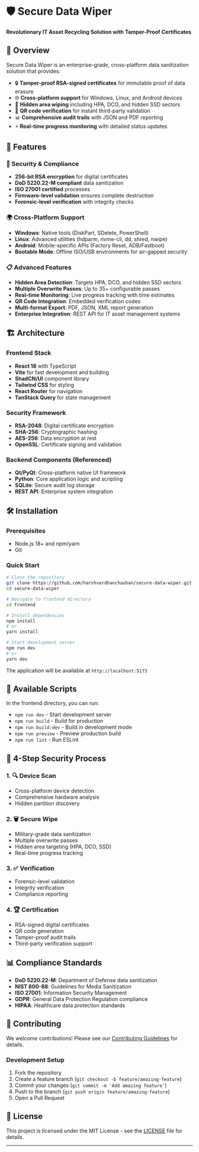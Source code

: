# 🛡️ Secure Data Wiper

**Revolutionary IT Asset Recycling Solution with Tamper-Proof Certificates**

## 🌟 Overview

Secure Data Wiper is an enterprise-grade, cross-platform data sanitization solution that provides:

- 🔒 **Tamper-proof RSA-signed certificates** for immutable proof of data erasure
- 🌐 **Cross-platform support** for Windows, Linux, and Android devices
- 🎯 **Hidden area wiping** including HPA, DCO, and hidden SSD sectors
- 📱 **QR code verification** for instant third-party validation
- 📊 **Comprehensive audit trails** with JSON and PDF reporting
- ⚡ **Real-time progress monitoring** with detailed status updates

## 🚀 Features

### 🔐 Security & Compliance

- **256-bit RSA encryption** for digital certificates
- **DoD 5220.22-M compliant** data sanitization
- **ISO 27001 certified** processes
- **Firmware-level validation** ensures complete destruction
- **Forensic-level verification** with integrity checks

### 🌍 Cross-Platform Support

- **Windows**: Native tools (DiskPart, SDelete, PowerShell)
- **Linux**: Advanced utilities (hdparm, nvme-cli, dd, shred, nwipe)
- **Android**: Mobile-specific APIs (Factory Reset, ADB/Fastboot)
- **Bootable Mode**: Offline ISO/USB environments for air-gapped security

### 📋 Advanced Features

- **Hidden Area Detection**: Targets HPA, DCO, and hidden SSD sectors
- **Multiple Overwrite Passes**: Up to 35+ configurable passes
- **Real-time Monitoring**: Live progress tracking with time estimates
- **QR Code Integration**: Embedded verification codes
- **Multi-format Export**: PDF, JSON, XML report generation
- **Enterprise Integration**: REST API for IT asset management systems

## 🏗️ Architecture

### Frontend Stack

- **React 18** with TypeScript
- **Vite** for fast development and building
- **ShadCN/UI** component library
- **Tailwind CSS** for styling
- **React Router** for navigation
- **TanStack Query** for state management

### Security Framework

- **RSA-2048**: Digital certificate encryption
- **SHA-256**: Cryptographic hashing
- **AES-256**: Data encryption at rest
- **OpenSSL**: Certificate signing and validation

### Backend Components (Referenced)

- **Qt/PyQt**: Cross-platform native UI framework
- **Python**: Core application logic and scripting
- **SQLite**: Secure audit log storage
- **REST API**: Enterprise system integration

## 🛠️ Installation

### Prerequisites

- Node.js 18+ and npm/yarn
- Git

### Quick Start

```bash
# Clone the repository
git clone https://github.com/harshvardhanchauhan/secure-data-wiper.git
cd secure-data-wiper

# Navigate to frontend directory
cd frontend

# Install dependencies
npm install
# or
yarn install

# Start development server
npm run dev
# or
yarn dev
```

The application will be available at `http://localhost:5173`

## 📝 Available Scripts

In the frontend directory, you can run:

- `npm run dev` - Start development server
- `npm run build` - Build for production
- `npm run build:dev` - Build in development mode
- `npm run preview` - Preview production build
- `npm run lint` - Run ESLint

## 🔄 4-Step Security Process

### 1. 🔍 Device Scan

- Cross-platform device detection
- Comprehensive hardware analysis
- Hidden partition discovery

### 2. 🗑️ Secure Wipe

- Military-grade data sanitization
- Multiple overwrite passes
- Hidden area targeting (HPA, DCO, SSD)
- Real-time progress tracking

### 3. ✅ Verification

- Forensic-level validation
- Integrity verification
- Compliance reporting

### 4. 🏆 Certification

- RSA-signed digital certificates
- QR code generation
- Tamper-proof audit trails
- Third-party verification support

## 📊 Compliance Standards

- **DoD 5220.22-M**: Department of Defense data sanitization
- **NIST 800-88**: Guidelines for Media Sanitization
- **ISO 27001**: Information Security Management
- **GDPR**: General Data Protection Regulation compliance
- **HIPAA**: Healthcare data protection standards

## 🤝 Contributing

We welcome contributions! Please see our [Contributing Guidelines](CONTRIBUTING.md) for details.

### Development Setup

1. Fork the repository
2. Create a feature branch (`git checkout -b feature/amazing-feature`)
3. Commit your changes (`git commit -m 'Add amazing feature'`)
4. Push to the branch (`git push origin feature/amazing-feature`)
5. Open a Pull Request

## 📄 License

This project is licensed under the MIT License - see the [LICENSE](LICENSE) file for details.

---

